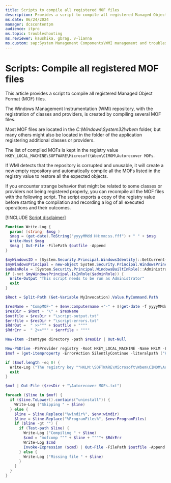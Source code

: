 ```yaml
---
title: Scripts to compile all registered MOF files
description: Provides a script to compile all registered Managed Object Format (MOF) files.
ms.date: 06/24/2024
manager: dcscontentpm
audience: itpro
ms.topic: troubleshooting
ms.reviewer: kaushika, gbrag, v-lianna
ms.custom: sap:System Management Components\WMI management and troubleshooting, csstroubleshoot
---
```

# Scripts: Compile all registered MOF files

This article provides a script to compile all registered Managed Object Format (MOF) files.

The Windows Management Instrumentation (WMI) repository, with the registration of classes and providers, is created by compiling several MOF files. 

Most MOF files are located in the *C:\\Windows\\System32\\wbem* folder, but many others might also be located in the folder of the application registering additional classes or providers.

The list of compiled MOFs is kept in the registry value `HKEY_LOCAL_MACHINE\SOFTWARE\Microsoft\Wbem\CIMOM\Autorecover MOFs`.

If WMI detects that the repository is corrupted and unusable, it will create a new empty repository and automatically compile all the MOFs listed in the registry value to restore all the expected objects.

If you encounter strange behavior that might be related to some classes or providers not being registered properly, you can recompile all the MOF files with the following script.
The script exports a copy of the registry value before starting the compilation and recording a log of all executed operations and their outcomes.

[!INCLUDE [Script disclaimer](../../includes/script-disclaimer.md)]

```PowerShell
Function Write-Log {
  param( [string] $msg )
  $msg = (get-date).ToString("yyyyMMdd HH:mm:ss.fff") + " " + $msg
  Write-Host $msg
  $msg | Out-File -FilePath $outfile -Append
}

$myWindowsID = [System.Security.Principal.WindowsIdentity]::GetCurrent()
$myWindowsPrincipal = new-object System.Security.Principal.WindowsPrincipal($myWindowsID)
$adminRole = [System.Security.Principal.WindowsBuiltInRole]::Administrator
if (-not $myWindowsPrincipal.IsInRole($adminRole)) {
  Write-Output "This script needs to be run as Administrator"
  exit
}

$Root = Split-Path (Get-Variable MyInvocation).Value.MyCommand.Path

$resName = "CompMOF-" + $env:computername +"-" + $(get-date -f yyyyMMdd_HHmmss)
$resDir = $Root + "\" + $resName
$outfile = $resDir + "\script-output.txt"
$errfile = $resDir + "\script-errors.txt"
$RdrOut =  " >>""" + $outfile + """"
$RdrErr =  " 2>>""" + $errfile + """"

New-Item -itemtype directory -path $resDir | Out-Null

New-PSDrive -PSProvider registry -Root HKEY_LOCAL_MACHINE -Name HKLM -ErrorAction SilentlyContinue | Out-Null
$mof = (get-itemproperty -ErrorAction SilentlyContinue -literalpath ("HKLM:\SOFTWARE\Microsoft\Wbem\CIMOM")).'Autorecover MOFs'

if ($mof.length -eq 0) {
  Write-Log ("The registry key ""HKLM:\SOFTWARE\Microsoft\Wbem\CIMOM\Autorecover MOFs"" is missing or empty")
  exit
}

$mof | Out-File ($resDir + "\Autorecover MOFs.txt")

foreach ($line in $mof) {
  if ($line.ToLower().contains("uninstall")) {
    Write-Log ("Skipping " + $line) 
  } else {
    $line = $line.Replace("%windir%", $env:windir) 
    $line = $line.Replace("%ProgramFiles%", $env:ProgramFiles) 
    if ($line -gt "") {
      if (Test-path $line) {
        Write-Log ("Compiling " + $line)
        $cmd = "mofcomp """ + $line + """"+ $RdrErr
        Write-Log $cmd
        Invoke-Expression ($cmd) | Out-File -FilePath $outfile -Append
      } else {
        Write-Log ("Missing file " + $line)
      }
    }
  }
}
```
